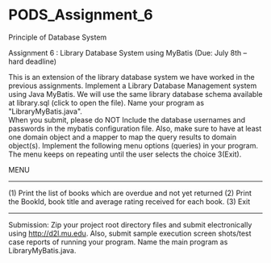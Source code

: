 # PODS_Assignment_6

Principle of Database System

Assignment 6 : Library Database System using MyBatis (Due: July 8th – hard deadline)
 
This is an extension of the library database system we have worked in the previous assignments. Implement a Library Database
Management system using Java MyBatis.  We will use the same library database schema available at library.sql (click to open 
the file). 
Name your program as "LibraryMyBatis.java".  
When you submit, please do NOT Include the database usernames and passwords in the mybatis configuration file. Also, make 
sure to have at least one  domain object and a mapper to map the query results to domain object(s).
Implement the following menu options (queries) in your program. The menu keeps on repeating until the user selects 
the choice 3(Exit).
 
MENU
****************************************************
(1) Print the list of books which are overdue and not yet returned 
(2) Print the BookId, book title and average rating received for each book.
(3) Exit 
****************************************************
 
Submission: Zip your project root directory files and submit electronically using http://d2l.mu.edu. Also, submit sample 
execution screen shots/test case reports of running your program. Name the main program as LibraryMyBatis.java.
 

